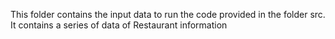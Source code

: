 This folder contains the input data to run the code provided in the folder src. 
It contains a series of data of Restaurant information 
